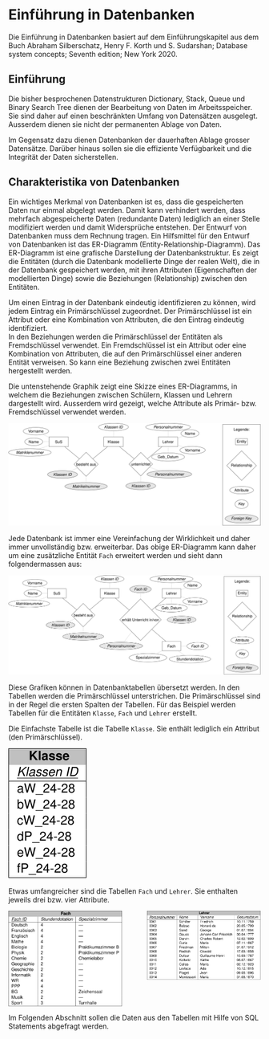 # Einführung in Datenbanken

Die Einführung in Datenbanken basiert auf dem Einführungskapitel aus dem Buch
Abraham Silberschatz, Henry F. Korth und S. Sudarshan; Database system
concepts; Seventh edition; New York 2020.

## Einführung

Die bisher besprochenen Datenstrukturen 
Dictionary, Stack, Queue und Binary Search Tree
dienen der Bearbeitung von Daten im
Arbeitsspeicher. Sie sind daher auf einen beschränkten Umfang von Datensätzen
ausgelegt. Ausserdem dienen sie nicht der permanenten Ablage von Daten.

Im Gegensatz dazu dienen Datenbanken der dauerhaften Ablage grosser Datensätze.
Darüber hinaus sollen sie die effiziente Verfügbarkeit und die Integrität der
Daten sicherstellen.

## Charakteristika von Datenbanken

Ein wichtiges Merkmal von Datenbanken ist es, dass die gespeicherten Daten nur
einmal abgelegt werden. Damit kann verhindert werden, dass mehrfach
abgespeicherte Daten (redundante Daten)
lediglich an einer Stelle modifiziert werden und damit Widersprüche entstehen.
Der Entwurf von Datenbanken muss dem Rechnung tragen. Ein Hilfsmittel für den
Entwurf von Datenbanken ist das ER-Diagramm (Entity-Relationship-Diagramm).
Das ER-Diagramm ist eine grafische Darstellung der Datenbankstruktur. Es zeigt
die Entitäten (durch die Datenbank modellierte Dinge der realen Welt), die in
der Datenbank gespeichert werden, mit ihren Attributen (Eigenschaften der
modellierten Dinge)
sowie die Beziehungen (Relationship) zwischen den Entitäten. 

Um einen Eintrag in der Datenbank eindeutig identifizieren zu können, wird
jedem Eintrag ein Primärschlüssel zugeordnet. Der Primärschlüssel ist ein
Attribut oder eine Kombination von Attributen, die den Eintrag eindeutig
identifiziert.  
In den Beziehungen werden die Primärschlüssel der Entitäten als
Fremdschlüssel verwendet. Ein Fremdschlüssel ist ein Attribut oder eine
Kombination von Attributen, die auf den Primärschlüssel einer anderen Entität
verweisen. So kann eine Beziehung zwischen zwei Entitäten hergestellt werden.

Die untenstehende Graphik zeigt eine Skizze eines ER-Diagramms, in welchem die
Beziehungen zwischen Schülern, Klassen und Lehrern dargestellt wird. Ausserdem
wird gezeigt, welche Attribute als Primär- bzw. Fremdschlüssel verwendet
werden.

![ER-Diagramm](er_example_klein.svg)

Jede Datenbank ist immer eine Vereinfachung der Wirklichkeit und daher immer
unvollständig bzw. erweiterbar. Das obige ER-Diagramm kann daher um eine
zusätzliche Entität `Fach` erweitert werden und sieht dann folgendermassen aus:

![ER-Diagramm](er_example_gross.svg)

Diese Grafiken können in Datenbanktabellen übersetzt werden. In den Tabellen
werden die Primärschlüssel unterstrichen. Die Primärschlüssel sind in der Regel
die ersten Spalten der Tabellen. Für das Beispiel
werden Tabellen für die Entitäten `Klasse`, `Fach` und `Lehrer` erstellt.	

Die Einfachste Tabelle ist die Tabelle `Klasse`. Sie enthält lediglich ein
Attribut (den Primärschlüssel).

![Klasse](entity_class.svg)

Etwas umfangreicher sind die Tabellen `Fach` und `Lehrer`. Sie enthalten jeweils
drei bzw. vier Attribute.

<div style="display: flex; justify-content: space-between;align-items: flex-start;">
    <img src="entity_subject.svg" alt="Tabelle Fach" style="width: 45%;">
    <img src="entity_teacher.svg" alt="Tabelle Lehrer" style="width: 45%;">
</div>

Im Folgenden Abschnitt sollen die Daten aus den Tabellen mit Hilfe von SQL
Statements abgefragt werden.